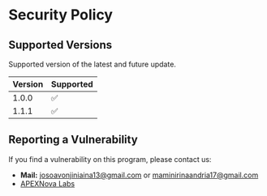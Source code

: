 # Security Policy

## Supported Versions

Supported version of the latest and future update.

| Version | Supported          |
|---------| ------------------ |
| 1.0.0   | :white_check_mark: |
| 1.1.1   | :white_check_mark: |


## Reporting a Vulnerability

If you find a vulnerability on this program, please contact us:
 - **Mail:** josoavonjiniaina13@gmail.com or maminirinaandria17@gmail.com
 - [APEXNova Labs](https://github.com/APEXNovaLabs)
